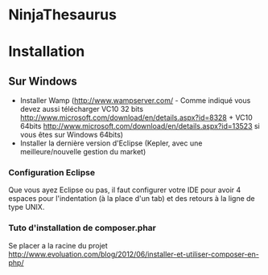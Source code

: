 NinjaThesaurus
==============

Installation
============

Sur Windows
-----------

* Installer Wamp (http://www.wampserver.com/ - Comme indiqué vous devez aussi télécharger VC10 32 bits http://www.microsoft.com/download/en/details.aspx?id=8328 + VC10 64bits http://www.microsoft.com/download/en/details.aspx?id=13523 si vous êtes sur Windows 64bits)
* Installer la dernière version d'Eclipse (Kepler, avec une meilleure/nouvelle gestion du market)

### Configuration Eclipse

Que vous ayez Eclipse ou pas, il faut configurer votre IDE pour avoir 4 espaces pour l'indentation (à la place d'un tab) et des retours à la ligne de type UNIX.

### Tuto d'installation de composer.phar

Se placer a la racine du projet
http://www.evoluation.com/blog/2012/06/installer-et-utiliser-composer-en-php/
